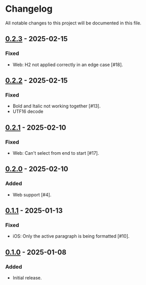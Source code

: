 # Changelog

All notable changes to this project will be documented in this file.

## [0.2.3] - 2025-02-15

### Fixed

-   Web: H2 not applied correctly in an edge case [#18].

## [0.2.2] - 2025-02-15

### Fixed

-   Bold and Italic not working together [#13].
-   UTF16 decode

## [0.2.1] - 2025-02-10

### Fixed

-   Web: Can't select from end to start [#17].

## [0.2.0] - 2025-02-10

### Added

-   Web support [#4].

## [0.1.1] - 2025-01-13

### Fixed

-   iOS: Only the active paragraph is being formatted [#10].

## [0.1.0] - 2025-01-08

### Added

-   Initial release.

[0.2.3]: https://github.com/s77rt/react-native-markdown/compare/v0.2.2...v0.2.3
[0.2.2]: https://github.com/s77rt/react-native-markdown/compare/v0.2.1...v0.2.2
[0.2.1]: https://github.com/s77rt/react-native-markdown/compare/v0.2.0...v0.2.1
[0.2.0]: https://github.com/s77rt/react-native-markdown/compare/v0.1.1...v0.2.0
[0.1.1]: https://github.com/s77rt/react-native-markdown/compare/v0.1.0...v0.1.1
[0.1.0]: https://github.com/s77rt/react-native-markdown/releases/tag/v0.1.0
